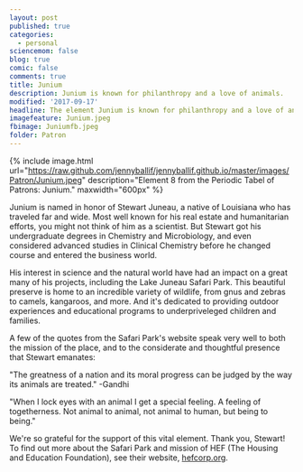 ```yaml
---
layout: post
published: true
categories:
  - personal
sciencemom: false
blog: true
comic: false
comments: true
title: Junium
description: Junium is known for philanthropy and a love of animals.
modified: '2017-09-17'
headline: The element Junium is known for philanthropy and a love of animals.
imagefeature: Junium.jpeg
fbimage: Juniumfb.jpeg
folder: Patron
---
```

{% include image.html url="https://raw.github.com/jennyballif/jennyballif.github.io/master/images/Patron/Junium.jpeg" description="Element 8 from the Periodic Tabel of Patrons: Junium." maxwidth="600px" %}

Junium is named in honor of Stewart Juneau, a native of Louisiana who has traveled far and wide. Most well known for his real estate and humanitarian efforts, you might not think of him as a scientist. But Stewart got his undergraduate degrees in Chemistry and Microbiology, and even considered advanced studies in Clinical Chemistry before he changed course and entered the business world. 

His interest in science and the natural world have had an impact on a great many of his projects, including the Lake Juneau Safari Park. This beautiful preserve is home to an incredible variety of wildlife, from gnus and zebras to camels, kangaroos, and more. And it's dedicated to providing outdoor experiences and educational programs to underpriveleged children and families.

A few of the quotes from the Safari Park's website speak very well to both the mission of the place, and to the considerate and thoughtful presence that Stewart emanates:

"The greatness of a nation and its moral progress can be judged by the way its animals are treated." -Gandhi

"When I lock eyes with an animal I get a special feeling.
A feeling of togetherness. Not animal to animal,
not animal to human, but being to being."

We're so grateful for the support of this vital element. Thank you, Stewart! To find out more about the Safari Park and mission of HEF (The Housing and Education Foundation), see their website, [hefcorp.org](http://hefcorp.org). 